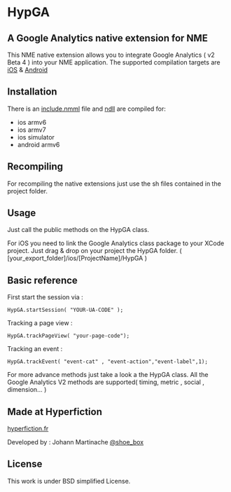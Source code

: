 HypGA
=============================
A Google Analytics native extension for NME
-----------------------------

This NME native extension allows you to integrate Google Analytics ( v2 Beta 4 ) into your NME application.
The supported compilation targets are [iOS](https://developers.google.com/analytics/devguides/collection/ios/v2/) & [Android](https://developers.google.com/analytics/devguides/collection/android/v2/)

Installation
------------
There is an [include.nmml]() file and [ndll]() are compiled for:
* ios armv6
* ios armv7
* ios simulator
* android armv6

Recompiling
-----------
For recompiling the native extensions just use the sh files contained in the project folder.

Usage
-----
Just call the public methods on the HypGA class.

For iOS you need to link the Google Analytics class package to your XCode project.
Just drag & drop on your project the HypGA folder. ( [your_export_folder]/ios/[ProjectName]/HypGA )

Basic reference
---------------

First start the session via :
```
HypGA.startSession( "YOUR-UA-CODE" );
```
Tracking a page view :
```
HypGA.trackPageView( "your-page-code");
```
Tracking an event :
```
HypGA.trackEvent( "event-cat" , "event-action","event-label",1);
```

For more advance methods just take a look a the HypGA class.
All the Google Analytics V2 methods are supported( timing, metric , social , dimension... )

Made at Hyperfiction
--------------------
[hyperfiction.fr](http://hyperfiction.fr)

Developed by :
Johann Martinache
[@shoe_box](https://twitter.com/shoe_box)

License
-------
This work is under BSD simplified License.

